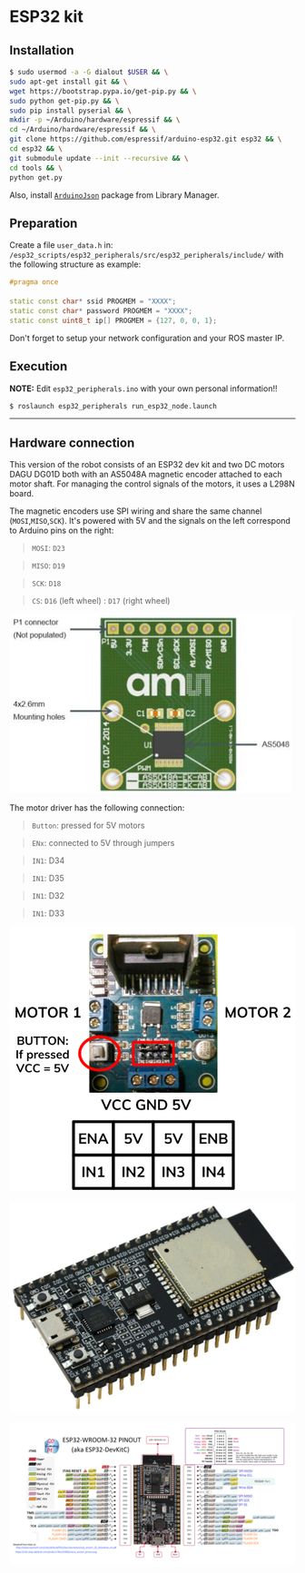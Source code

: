 # ESP32 kit

## Installation

```bash
$ sudo usermod -a -G dialout $USER && \
sudo apt-get install git && \
wget https://bootstrap.pypa.io/get-pip.py && \
sudo python get-pip.py && \
sudo pip install pyserial && \
mkdir -p ~/Arduino/hardware/espressif && \
cd ~/Arduino/hardware/espressif && \
git clone https://github.com/espressif/arduino-esp32.git esp32 && \
cd esp32 && \
git submodule update --init --recursive && \
cd tools && \
python get.py
```

Also, install [`ArduinoJson`](https://github.com/bblanchon/ArduinoJson) package from Library Manager.

## Preparation

Create a file `user_data.h` in: `/esp32_scripts/esp32_peripherals/src/esp32_peripherals/include/` with the following structure as example:

```c++
#pragma once

static const char* ssid PROGMEM = "XXXX";
static const char* password PROGMEM = "XXXX";
static const uint8_t ip[] PROGMEM = {127, 0, 0, 1};
```

Don't forget to setup your network configuration and your ROS master IP.

## Execution

**NOTE:** Edit `esp32_peripherals.ino` with your own personal information!!

```bash
$ roslaunch esp32_peripherals run_esp32_node.launch
```

---

## Hardware connection

This version of the robot consists of an ESP32 dev kit and two DC motors DAGU DG01D both with an AS5048A magnetic encoder attached to each motor shaft. For managing the control signals of the motors, it uses a L298N board.

The magnetic encoders use SPI wiring and share the same channel (`MOSI`,`MISO`,`SCK`). It's powered with 5V and the signals on the left correspond to Arduino pins on the right:

> `MOSI`: `D23`

> `MISO`: `D19`

> `SCK`: `D18`

> `CS`: `D16` (left wheel)
>     : `D17` (right wheel)

![AS5048A magnetic encoder](../../resources/AS5048.png)

The motor driver has the following connection:

> `Button`: pressed for 5V motors

> `ENx`: connected to 5V through jumpers

> `IN1`: D34

> `IN1`: D35

> `IN1`: D32

> `IN1`: D33

![L298N motor driver](../../resources/Motor.png)

![ESP32 dev kit](../../resources/esp32-devkit.jpg)

![ESP32 pinout](../../resources/esp32-pinout.png)